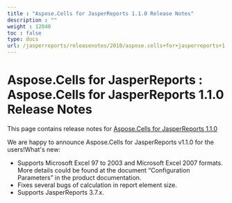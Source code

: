 ```yaml
---
title : "Aspose.Cells for JasperReports 1.1.0 Release Notes" 
description : "" 
weight : 12040 
toc : false
type: docs
url: /jasperreports/releasenotes/2010/aspose.cells+for+jasperreports+1.1.0+release+notes/
---
```


# Aspose.Cells for JasperReports : Aspose.Cells for JasperReports 1.1.0 Release Notes


This page contains release notes for [Aspose.Cells for JasperReports 1.1.0](http://www.aspose.com/downloads/cells/jasperreports/new-releases/aspose.cells-for-jasperreports-1.1.0/)

We are happy to announce Aspose.Cells for JasperReports v1.1.0 for the users!What's new:

*   Supports Microsoft Excel 97 to 2003 and Microsoft Excel 2007 formats. More details could be found at the document “Configuration Parameters” in the product documentation.
*   Fixes several bugs of calculation in report element size.
*   Supports JasperReports 3.7.x.

